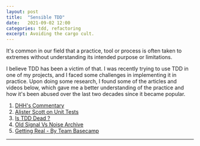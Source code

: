 ```yaml
---
layout: post
title:  "Sensible TDD"
date:   2021-09-02 12:00
categories: tdd, refactoring
excerpt: Avoiding the cargo cult.
---
```

It's common in our field that a practice, tool or process is often taken to extremes without understanding its intended purpose or limitations. 

I believe TDD has been a victim of that. I was recently trying to use TDD in one of my projects, and I faced some challenges in implementing it in practice. Upon doing some research, I found some of the articles and videos below, which gave me a better understanding of the practice and how it's been abused over the last two decades since it became popular.

1. [DHH's Commentary](https://dhh.dk/2014/tdd-is-dead-long-live-testing.html)
2. [Alister Scott on Unit Tests](https://alisterbscott.com/posts/)
3. [Is TDD Dead ?](https://www.youtube.com/playlist?list=PLfd19c0E3RIuBvFXx1WWgJHwgt2r3cZmT)
4. [Old Signal Vs Noise Archive](https://archive.signalvnoise.com/)
5. [Getting Real - By Team Basecamp](https://basecamp.com/books/getting-real)

---
